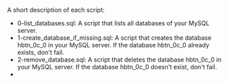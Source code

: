 A short description of each script:
+ 0-list_databases.sql: A script that lists all databases of your MySQL server.
+ 1-create_database_if_missing.sql: A script that creates the database hbtn_0c_0 in your MySQL server. If the database hbtn_0c_0 already exists, don't fail.
+ 2-remove_database.sql: A script that deletes the database hbtn_0c_0 in your MySQL server. If the database hbtn_0c_0 doesn’t exist, don't fail.
+
